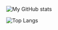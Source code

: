 ![My GitHub stats](https://github-readme-stats.vercel.app/api?username=judahtegart&theme=transparent)

![Top Langs](https://github-readme-stats.vercel.app/api/top-langs/?username=judahtegart&theme=transparent&layout=compact)

